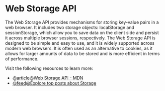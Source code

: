 # Web Storage API

The Web Storage API provides mechanisms for storing key-value pairs in a web browser. It includes two storage objects: localStorage and sessionStorage, which allow you to save data on the client side and persist it across multiple browser sessions, respectively. The Web Storage API is designed to be simple and easy to use, and it is widely supported across modern web browsers. It is often used as an alternative to cookies, as it allows for larger amounts of data to be stored and is more efficient in terms of performance.

Visit the following resources to learn more:

- [@article@Web Storage API - MDN](https://developer.mozilla.org/en-US/docs/Web/API/Web_Storage_API)
- [@feed@Explore top posts about Storage](https://app.daily.dev/tags/storage?ref=roadmapsh)
